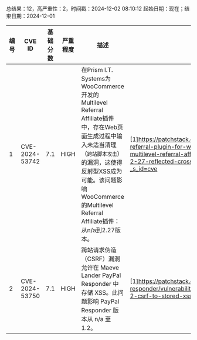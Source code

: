 总结果：12，高严重性：2，时间戳：2024-12-02 08:10:12
起始日期：现在；结束日期：2024-12-01

| 编号 | CVE ID | 基础分数 | 严重程度 | 描述 | 参考文献 |
|-----|--------|------------|----------|-------------|------------|
| 1 | CVE-2024-53742 | 7.1  | HIGH | 在Prism I.T. Systems为WooCommerce开发的Multilevel Referral Affiliate插件中，存在Web页面生成过程中输入未适当清理（`跨站脚本攻击`）的漏洞，这使得反射型XSS成为可能。该问题影响WooCommerce的Multilevel Referral Affiliate插件：从n/a到2.27版本。 | [1]https://patchstack.com/database/wordpress/plugin/multilevel-referral-plugin-for-woocommerce/vulnerability/wordpress-multilevel-referral-affiliate-plugin-for-woocommerce-plugin-2-27-reflected-cross-site-scripting-xss-vulnerability?_s_id=cve |
| 2 | CVE-2024-53750 | 7.1  | HIGH | 跨站请求伪造（CSRF）漏洞允许在 Maeve Lander PayPal Responder 中存储 XSS。此问题影响 PayPal Responder 版本从 n/a 至 1.2。 | [1]https://patchstack.com/database/wordpress/plugin/paypal-responder/vulnerability/wordpress-paypal-responder-plugin-1-2-csrf-to-stored-xss-vulnerability?_s_id=cve |